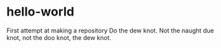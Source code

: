 # hello-world
First attempt at making a repository
Do the dew knot. Not the naught due knot, not the doo knot, the dew knot.
